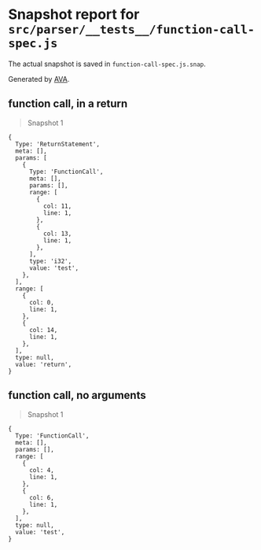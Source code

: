 # Snapshot report for `src/parser/__tests__/function-call-spec.js`

The actual snapshot is saved in `function-call-spec.js.snap`.

Generated by [AVA](https://ava.li).

## function call, in a return

> Snapshot 1

    {
      Type: 'ReturnStatement',
      meta: [],
      params: [
        {
          Type: 'FunctionCall',
          meta: [],
          params: [],
          range: [
            {
              col: 11,
              line: 1,
            },
            {
              col: 13,
              line: 1,
            },
          ],
          type: 'i32',
          value: 'test',
        },
      ],
      range: [
        {
          col: 0,
          line: 1,
        },
        {
          col: 14,
          line: 1,
        },
      ],
      type: null,
      value: 'return',
    }

## function call, no arguments

> Snapshot 1

    {
      Type: 'FunctionCall',
      meta: [],
      params: [],
      range: [
        {
          col: 4,
          line: 1,
        },
        {
          col: 6,
          line: 1,
        },
      ],
      type: null,
      value: 'test',
    }
